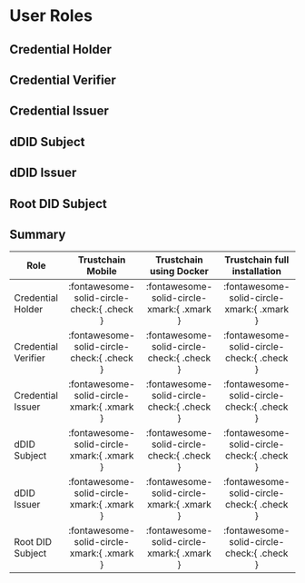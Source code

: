 # User Roles



## Credential Holder



## Credential Verifier



## Credential Issuer


## dDID Subject


## dDID Issuer



## Root DID Subject


## Summary


| Role | Trustchain Mobile | Trustchain using Docker | Trustchain full installation |
| ---- | :---------------: | :---------------------: | :--------------------------: |
| Credential Holder   | :fontawesome-solid-circle-check:{ .check } | :fontawesome-solid-circle-xmark:{ .xmark } | :fontawesome-solid-circle-xmark:{ .xmark } |
| Credential Verifier | :fontawesome-solid-circle-check:{ .check } | :fontawesome-solid-circle-check:{ .check } | :fontawesome-solid-circle-check:{ .check } |
| Credential Issuer   | :fontawesome-solid-circle-xmark:{ .xmark } | :fontawesome-solid-circle-check:{ .check } | :fontawesome-solid-circle-check:{ .check } |
| dDID Subject        | :fontawesome-solid-circle-xmark:{ .xmark } | :fontawesome-solid-circle-check:{ .check } | :fontawesome-solid-circle-check:{ .check } |
| dDID Issuer         | :fontawesome-solid-circle-xmark:{ .xmark } | :fontawesome-solid-circle-xmark:{ .xmark } | :fontawesome-solid-circle-check:{ .check } |
| Root DID Subject    | :fontawesome-solid-circle-xmark:{ .xmark } | :fontawesome-solid-circle-xmark:{ .xmark } | :fontawesome-solid-circle-check:{ .check } |

&nbsp;
